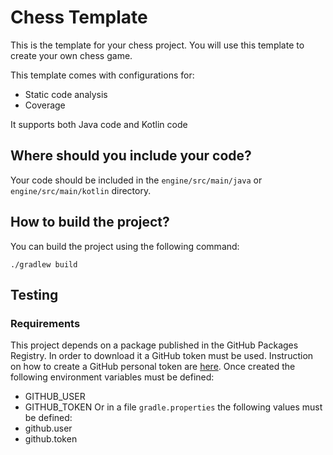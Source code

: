 # Chess Template


This is the template for your chess project. You will use this template to create your own chess game.

This template comes with configurations for:

- Static code analysis 
- Coverage

It supports both Java code and Kotlin code

## Where should you include your code?

Your code should be included in the `engine/src/main/java` or `engine/src/main/kotlin` directory.

## How to build the project?

You can build the project using the following command:

```./gradlew build```

## Testing

### Requirements

This project depends on a package published in the GitHub Packages Registry. In order to download it a GitHub token must be used.
Instruction on how to create a GitHub personal token are [here](https://docs.github.com/en/authentication/keeping-your-account-and-data-secure/creating-a-personal-access-token). 
Once created the following environment variables must be defined:
* GITHUB_USER
* GITHUB_TOKEN
Or in a file `gradle.properties` the following values must be defined: 
* github.user 
* github.token
